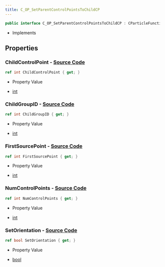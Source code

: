 ```yaml
---
title: C_OP_SetParentControlPointsToChildCP
---
```


```csharp
public interface C_OP_SetParentControlPointsToChildCP : CParticleFunctionPreEmission, CParticleFunctionOperator, CParticleFunction, ISchemaClass<CParticleFunction>, ISchemaClass<CParticleFunctionOperator>, ISchemaClass<CParticleFunctionPreEmission>, ISchemaClass<C_OP_SetParentControlPointsToChildCP>, ISchemaField, ISchemaClass, INativeHandle
```

- Implements

## Properties

### **ChildControlPoint** - [Source Code](https://github.com/swiftly-solution/swiftlys2/blob/main/managed/src/SwiftlyS2.Generated/Schemas/Interfaces/C_OP_SetParentControlPointsToChildCP.cs#L18)

```csharp
ref int ChildControlPoint { get; }
```

- Property Value

- [int](https://learn.microsoft.com/dotnet/api/system.int32)

### **ChildGroupID** - [Source Code](https://github.com/swiftly-solution/swiftlys2/blob/main/managed/src/SwiftlyS2.Generated/Schemas/Interfaces/C_OP_SetParentControlPointsToChildCP.cs#L16)

```csharp
ref int ChildGroupID { get; }
```

- Property Value

- [int](https://learn.microsoft.com/dotnet/api/system.int32)

### **FirstSourcePoint** - [Source Code](https://github.com/swiftly-solution/swiftlys2/blob/main/managed/src/SwiftlyS2.Generated/Schemas/Interfaces/C_OP_SetParentControlPointsToChildCP.cs#L22)

```csharp
ref int FirstSourcePoint { get; }
```

- Property Value

- [int](https://learn.microsoft.com/dotnet/api/system.int32)

### **NumControlPoints** - [Source Code](https://github.com/swiftly-solution/swiftlys2/blob/main/managed/src/SwiftlyS2.Generated/Schemas/Interfaces/C_OP_SetParentControlPointsToChildCP.cs#L20)

```csharp
ref int NumControlPoints { get; }
```

- Property Value

- [int](https://learn.microsoft.com/dotnet/api/system.int32)

### **SetOrientation** - [Source Code](https://github.com/swiftly-solution/swiftlys2/blob/main/managed/src/SwiftlyS2.Generated/Schemas/Interfaces/C_OP_SetParentControlPointsToChildCP.cs#L24)

```csharp
ref bool SetOrientation { get; }
```

- Property Value

- [bool](https://learn.microsoft.com/dotnet/api/system.boolean)

